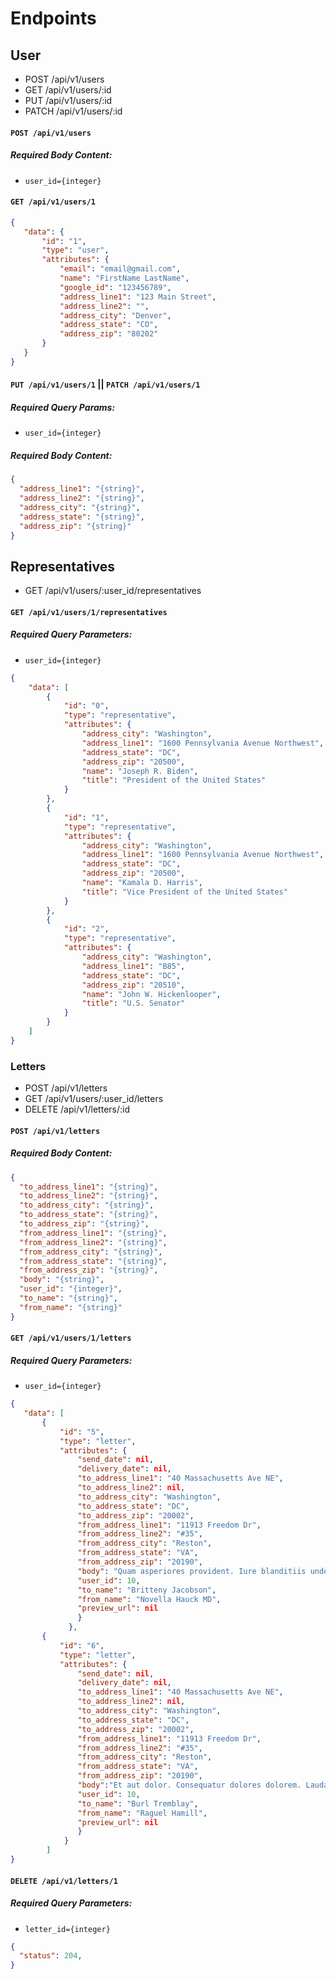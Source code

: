 # Endpoints

## User
- POST /api/v1/users
- GET /api/v1/users/:id
- PUT /api/v1/users/:id
- PATCH  /api/v1/users/:id

#### `POST /api/v1/users`
##### Required Body Content:
- `user_id={integer}`

#### `GET /api/v1/users/1`
 ```json
 {
    "data": {
        "id": "1",
        "type": "user",
        "attributes": {
            "email": "email@gmail.com",
            "name": "FirstName LastName",
            "google_id": "123456789",
            "address_line1": "123 Main Street",
            "address_line2": "",
            "address_city": "Denver",
            "address_state": "CO",
            "address_zip": "80202"
        }
    }
}
 ```

#### `PUT /api/v1/users/1` || `PATCH /api/v1/users/1`
##### Required Query Params:
- `user_id={integer}`

##### Required Body Content:
```json
{
  "address_line1": "{string}",
  "address_line2": "{string}",
  "address_city": "{string}",
  "address_state": "{string}",
  "address_zip": "{string}"
}
```

## Representatives
- GET /api/v1/users/:user_id/representatives

#### `GET /api/v1/users/1/representatives`
##### Required Query Parameters:
- `user_id={integer}`

```json
{
    "data": [
        {
            "id": "0",
            "type": "representative",
            "attributes": {
                "address_city": "Washington",
                "address_line1": "1600 Pennsylvania Avenue Northwest",
                "address_state": "DC",
                "address_zip": "20500",
                "name": "Joseph R. Biden",
                "title": "President of the United States"
            }
        },
        {
            "id": "1",
            "type": "representative",
            "attributes": {
                "address_city": "Washington",
                "address_line1": "1600 Pennsylvania Avenue Northwest",
                "address_state": "DC",
                "address_zip": "20500",
                "name": "Kamala D. Harris",
                "title": "Vice President of the United States"
            }
        },
        {
            "id": "2",
            "type": "representative",
            "attributes": {
                "address_city": "Washington",
                "address_line1": "B85",
                "address_state": "DC",
                "address_zip": "20510",
                "name": "John W. Hickenlooper",
                "title": "U.S. Senator"
            }
        }
    ]
}
```

### Letters
- POST /api/v1/letters
- GET /api/v1/users/:user_id/letters
- DELETE /api/v1/letters/:id

#### `POST /api/v1/letters`
##### Required Body Content:
```json
{
  "to_address_line1": "{string}",
  "to_address_line2": "{string}",
  "to_address_city": "{string}",
  "to_address_state": "{string}",
  "to_address_zip": "{string}",
  "from_address_line1": "{string}",
  "from_address_line2": "{string}",
  "from_address_city": "{string}",
  "from_address_state": "{string}",
  "from_address_zip": "{string}",
  "body": "{string}",
  "user_id": "{integer}",
  "to_name": "{string}",
  "from_name": "{string}"
}
```

#### `GET /api/v1/users/1/letters`
##### Required Query Parameters:
- `user_id={integer}`

```json
{
   "data": [
       {
           "id": "5",
           "type": "letter",
           "attributes": {
               "send_date": nil,
               "delivery_date": nil,
               "to_address_line1": "40 Massachusetts Ave NE",
               "to_address_line2": nil,
               "to_address_city": "Washington",
               "to_address_state": "DC",
               "to_address_zip": "20002",
               "from_address_line1": "11913 Freedom Dr",
               "from_address_line2": "#35",
               "from_address_city": "Reston",
               "from_address_state": "VA",
               "from_address_zip": "20190",
               "body": "Quam asperiores provident. Iure blanditiis unde. Pariatur et accusantium.",
               "user_id": 10,
               "to_name": "Britteny Jacobson",
               "from_name": "Novella Hauck MD",
               "preview_url": nil
               }
             },
       {
           "id": "6",
           "type": "letter",
           "attributes": {
               "send_date": nil,
               "delivery_date": nil,
               "to_address_line1": "40 Massachusetts Ave NE",
               "to_address_line2": nil,
               "to_address_city": "Washington",
               "to_address_state": "DC",
               "to_address_zip": "20002",
               "from_address_line1": "11913 Freedom Dr",
               "from_address_line2": "#35",
               "from_address_city": "Reston",
               "from_address_state": "VA",
               "from_address_zip": "20190",
               "body":"Et aut dolor. Consequatur dolores dolorem. Laudantium et voluptatibus.",
               "user_id": 10,
               "to_name": "Burl Tremblay",
               "from_name": "Raguel Hamill",
               "preview_url": nil
               }
            }
        ]
}
 ```
#### `DELETE /api/v1/letters/1`
##### Required Query Parameters:
- `letter_id={integer}`

```json
{
  "status": 204,
}
```

